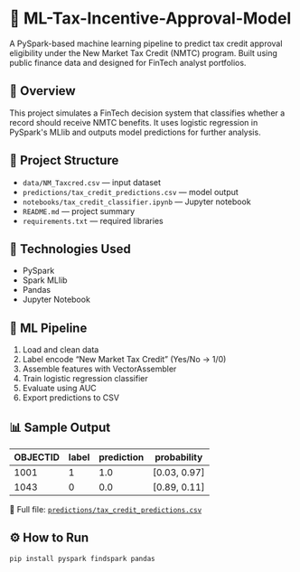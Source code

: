# 💼 ML-Tax-Incentive-Approval-Model

A PySpark-based machine learning pipeline to predict tax credit approval eligibility under the New Market Tax Credit (NMTC) program. Built using public finance data and designed for FinTech analyst portfolios.

## 🚀 Overview

This project simulates a FinTech decision system that classifies whether a record should receive NMTC benefits. It uses logistic regression in PySpark's MLlib and outputs model predictions for further analysis.

## 📁 Project Structure

- `data/NM_Taxcred.csv` — input dataset  
- `predictions/tax_credit_predictions.csv` — model output  
- `notebooks/tax_credit_classifier.ipynb` — Jupyter notebook  
- `README.md` — project summary  
- `requirements.txt` — required libraries

## 🔧 Technologies Used

- PySpark
- Spark MLlib
- Pandas
- Jupyter Notebook

## 🧠 ML Pipeline

1. Load and clean data
2. Label encode “New Market Tax Credit” (Yes/No → 1/0)
3. Assemble features with VectorAssembler
4. Train logistic regression classifier
5. Evaluate using AUC
6. Export predictions to CSV

## 📊 Sample Output

| OBJECTID | label | prediction | probability         |
|----------|-------|------------|---------------------|
| 1001     | 1     | 1.0        | [0.03, 0.97]        |
| 1043     | 0     | 0.0        | [0.89, 0.11]        |

📂 Full file: [`predictions/tax_credit_predictions.csv`](./predictions/tax_credit_predictions.csv)

## ⚙️ How to Run

```bash
pip install pyspark findspark pandas
